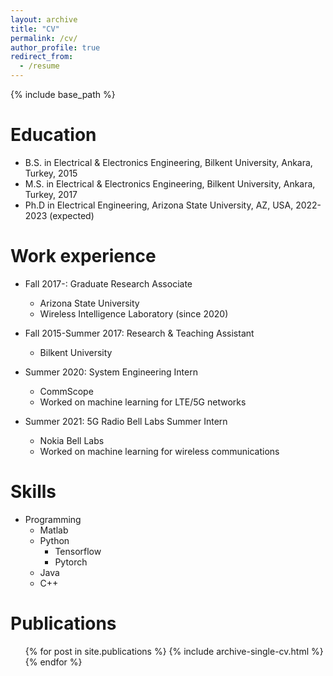 ```yaml
---
layout: archive
title: "CV"
permalink: /cv/
author_profile: true
redirect_from:
  - /resume
---
```


{% include base_path %}

Education
======
* B.S. in Electrical & Electronics Engineering, Bilkent University, Ankara, Turkey, 2015
* M.S. in Electrical & Electronics Engineering, Bilkent University, Ankara, Turkey, 2017
* Ph.D in Electrical Engineering, Arizona State University, AZ, USA, 2022-2023 (expected)

Work experience
======
* Fall 2017-: Graduate Research Associate
	* Arizona State University
	* Wireless Intelligence Laboratory (since 2020)

* Fall 2015-Summer 2017: Research & Teaching Assistant
	* Bilkent University

* Summer 2020: System Engineering Intern
  * CommScope
  * Worked on machine learning for LTE/5G networks

* Summer 2021: 5G Radio Bell Labs Summer Intern
  * Nokia Bell Labs
  * Worked on machine learning for wireless communications
  
Skills
======
* Programming
  * Matlab
  * Python
     * Tensorflow
	 * Pytorch
  * Java
  * C++

Publications
======
  <ul>{% for post in site.publications %}
    {% include archive-single-cv.html %}
  {% endfor %}</ul>
